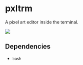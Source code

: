 # pxltrm

A pixel art editor inside the terminal.

![](https://i.imgur.com/qC5m4gi.jpg)

## Dependencies

- `bash`
